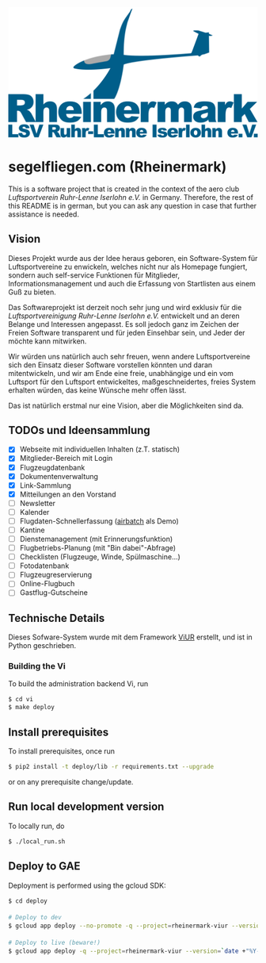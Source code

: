 ![Rheinermark Logo](deploy/static/img/logo.svg)
# segelfliegen.com (Rheinermark)

This is a software project that is created in the context of the aero club *Luftsportverein Ruhr-Lenne Iserlohn e.V.* in Germany. Therefore, the rest of this README is in german, but you can ask any question in case that further assistance is needed.

## Vision

Dieses Projekt wurde aus der Idee heraus geboren, ein Software-System für Luftsportvereine zu enwickeln, welches nicht nur als Homepage fungiert, sondern auch self-service Funktionen für Mitglieder, Informationsmanagement und auch die Erfassung von Startlisten aus einem Guß zu bieten.

Das Softwareprojekt ist derzeit noch sehr jung und wird exklusiv für die *Luftsportvereinigung Ruhr-Lenne Iserlohn e.V.* entwickelt und an deren Belange und Interessen angepasst. Es soll jedoch ganz im Zeichen der Freien Software transparent und für jeden Einsehbar sein, und Jeder der möchte kann mitwirken.

Wir würden uns natürlich auch sehr freuen, wenn andere Luftsportvereine sich den Einsatz dieser Software vorstellen könnten und daran mitentwickeln, und wir am Ende eine freie, unabhängige und ein vom Luftsport für den Luftsport entwickeltes, maßgeschneidertes, freies System erhalten würden, das keine Wünsche mehr offen lässt.

Das ist natürlich erstmal nur eine Vision, aber die Möglichkeiten sind da.

## TODOs und Ideensammlung

- [x] Webseite mit individuellen Inhalten (z.T. statisch)
- [x] Mitglieder-Bereich mit Login
- [x] Flugzeugdatenbank
- [x] Dokumentenverwaltung
- [x] Link-Sammlung
- [x] Mitteilungen an den Vorstand
- [ ] Newsletter
- [ ] Kalender
- [ ] Flugdaten-Schnellerfassung ([airbatch](https://github.com/phorward/airbatch) als Demo)
- [ ] Kantine
- [ ] Dienstemanagement (mit Erinnerungsfunktion)
- [ ] Flugbetriebs-Planung (mit "Bin dabei"-Abfrage)
- [ ] Checklisten (Flugzeuge, Winde, Spülmaschine...)
- [ ] Fotodatenbank
- [ ] Flugzeugreservierung
- [ ] Online-Flugbuch
- [ ] Gastflug-Gutscheine

## Technische Details 

Dieses Sofware-System wurde mit dem Framework [ViUR](https://viur.is) erstellt, und ist in Python geschrieben.

### Building the Vi

To build the administration backend Vi, run

```bash
$ cd vi
$ make deploy
```

## Install prerequisites

To install prerequisites, once run

```bash
$ pip2 install -t deploy/lib -r requirements.txt --upgrade
```

or on any prerequisite change/update.

## Run local development version

To locally run, do

```bash
$ ./local_run.sh
```

## Deploy to GAE

Deployment is performed using the gcloud SDK:

```bash
$ cd deploy

# Deploy to dev
$ gcloud app deploy --no-promote -q --project=rheinermark-viur --version=$USER-dev

# Deploy to live (beware!)
$ gcloud app deploy -q --project=rheinermark-viur --version=`date +"%Y-%m-%d"-$USER`
```
